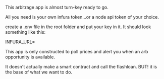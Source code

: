 This arbitrage app is almost turn-key ready to go.

All you need is your own infura token...or a node api token of your choice.

create a .env file in the root folder and put your key in it. It should look something like this:

INFURA_URL=<YOUR API KEY HERE>

This app is only constructed to poll prices and alert you when an arb opportunity is available.

It doesn't actually make a smart contract and call the flashloan. BUT! it is the base of what we want to do.

